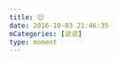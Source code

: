 ```yaml
---
title: 😌
date: 2016-10-03 21:46:35
mCategories: [说说]
type: moment
---
```


<div id="pics-20161003214635"></div>

<script src="/lib/moment/pics.js"></script>
<script>
var data = [
    {"link": "2016-10-03_000001.jpeg", "type": "shuoshuo"}
];
picsRender(data, "pics-20161003214635");
</script>
